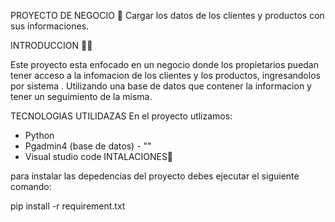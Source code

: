 PROYECTO DE NEGOCIO 🤝
Cargar los datos de los clientes y productos con sus informaciones.

INTRODUCCION 🧑‍💻

Este proyecto esta enfocado en un negocio donde los propietarios puedan tener acceso a la infomacion de los clientes y los productos, ingresandolos por sistema . Utilizando una base de datos que contener la informacion y tener un seguimiento de la misma.


TECNOLOGIAS UTILIDAZAS
En el proyecto utlizamos:

-  Python
- Pgadmin4 (base de datos) - ""
- Visual studio code
INTALACIONES💼

para instalar las depedencias del proyecto debes ejecutar el siguiente comando:

pip install -r requirement.txt
